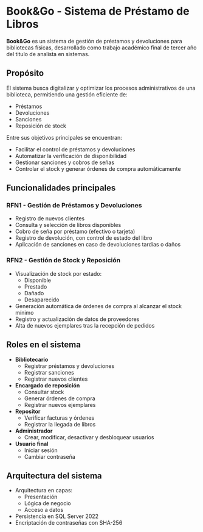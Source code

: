 # Book&Go - Sistema de Préstamo de Libros

**Book&Go** es un sistema de gestión de préstamos y devoluciones para bibliotecas físicas, desarrollado como trabajo académico final de tercer año del titulo de analista en sistemas. 

## Propósito

El sistema busca digitalizar y optimizar los procesos administrativos de una biblioteca, permitiendo una gestión eficiente de:

- Préstamos
- Devoluciones
- Sanciones
- Reposición de stock

Entre sus objetivos principales se encuentran:

- Facilitar el control de préstamos y devoluciones
- Automatizar la verificación de disponibilidad
- Gestionar sanciones y cobros de señas
- Controlar el stock y generar órdenes de compra automáticamente

## Funcionalidades principales

### RFN1 - Gestión de Préstamos y Devoluciones

- Registro de nuevos clientes
- Consulta y selección de libros disponibles
- Cobro de seña por préstamo (efectivo o tarjeta)
- Registro de devolución, con control de estado del libro
- Aplicación de sanciones en caso de devoluciones tardías o daños

### RFN2 - Gestión de Stock y Reposición

- Visualización de stock por estado:
  - Disponible
  - Prestado
  - Dañado
  - Desaparecido
- Generación automática de órdenes de compra al alcanzar el stock mínimo
- Registro y actualización de datos de proveedores
- Alta de nuevos ejemplares tras la recepción de pedidos

## Roles en el sistema

- **Bibliotecario**
  - Registrar préstamos y devoluciones
  - Registrar sanciones
  - Registrar nuevos clientes
- **Encargado de reposición**
  - Consultar stock
  - Generar órdenes de compra
  - Registrar nuevos ejemplares
- **Repositor**
  - Verificar facturas y órdenes
  - Registrar la llegada de libros
- **Administrador**
  - Crear, modificar, desactivar y desbloquear usuarios
- **Usuario final**
  - Iniciar sesión
  - Cambiar contraseña

## Arquitectura del sistema

- Arquitectura en capas:
  - Presentación
  - Lógica de negocio
  - Acceso a datos
- Persistencia en SQL Server 2022
- Encriptación de contraseñas con SHA-256
